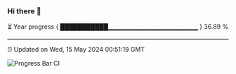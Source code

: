 ### Hi there 👋

⏳ Year progress { ███████████▁▁▁▁▁▁▁▁▁▁▁▁▁▁▁▁▁▁▁ } 36.89 %

---

⏰ Updated on Wed, 15 May 2024 00:51:19 GMT

![Progress Bar CI](https://github.com/liununu/liununu/workflows/Progress%20Bar%20CI/badge.svg)
